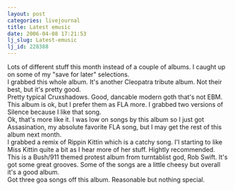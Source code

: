 ```yaml
---
layout: post
categories: livejournal
title: Latest emusic
date: 2006-04-08 17:21:53
lj_slug: Latest-emusic
lj_id: 228388
---
```

Lots of different stuff this month instead of a couple of albums. I caught up on some of my "save for later" selections.  
I grabbed this whole album. It's another Cleopatra tribute album. Not their best, but it's pretty good.  
Pretty typical Cruxshadows. Good, dancable modern goth that's not EBM.   
This album is ok, but I prefer them as FLA more. I grabbed two versions of Silence because I like that song.  
Ok, that's more like it. I was low on songs by this album so I just got Assasination, my absolute favorite FLA song, but I may get the rest of this album next month.  
I grabbed a remix of Rippin Kittin which is a catchy song. I'l starting to like Miss Kittin quite a bit as I hear more of her stuff. Hightly recommended.  
This is a Bush/911 themed protest album from turntablist god, Rob Swift. It's got some great grooves. Some of the songs are a little cheesy but overall it's a good album.  
Got three goa songs off this album. Reasonable but nothing special.
